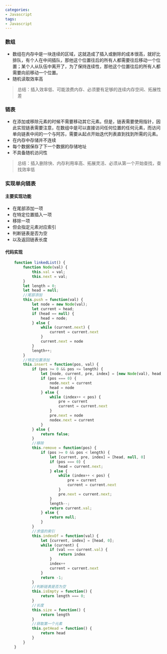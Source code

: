 ```yaml
---
categories:
- Javascript
tags:
- Javascript
---
```

### 数组

 - 数组在内存中是一块连续的区域，这就造成了插入或删除的成本很高，就好比排队，有个人在中间插队，那他这个位置往后的所有人都需要往后移动一个位置；某个人从队伍中离开了，为了保持连续性，那他这个位置往后的所有人都需要向前移动一个位置。
 - 随机读取效率高
 > 总结：插入效率低、可能浪费内存、必须要有足够的连续内存空间、拓展性差

### 链表

  + 在添加或移除元素的时候不需要移动其它元素。但是，链表需要使用指针，因此实现链表需要注意，在数组中是可以直接访问任何位置的任何元素，而访问单向链表中间的一个与阿苏，需要从起点开始迭代列表直到找到所需的元素。
  + 在内存中存储并不连续
  + 每个数据保存了下一个数据的存储地址
  + 不具备随机访问性

  > 总结：插入删除快、内存利用率高、拓展灵活、必须从第一个开始查找，查找效率低

### 实现单向链表

  ####  主要实现功能

  + 在尾部添加一项
  + 在特定位置插入一项
  + 移除一项
  + 但会指定元素对应索引
  + 判断链表是否为空
  + 以及返回链表长度

  ####  代码实现
  

``` js
    function linkedList() {
        function Node(val) {
            this.val = val;
            this.next = val;
        }
        let length = 0;
        let head = null;
        //尾部添加
        this.push = function(val) {
            let node = new Node(val);
            let current = head;
            if (head == null) {
                head = node;
            } else {
                while (current.next) {
                    current = current.next
                }
                current.next = node
            }
            length++;
        }
        //特定位置添加
        this.insert = function(pos, val) {
            if (pos >= 0 && pos <= length) {
                let [node, current, pre, index] = [new Node(val), head, null, 0]
                if (pos === 0) {
                    node.next = current
                    head = node
                } else {
                    while (index++ < pos) {
                        pre = current
                        current = current.next
                    }
                    pre.next = node
                    nodex.next = current
                }
            } else {
                return false;
            }
            //移除
            this.remove = function(pos) {
                if (pos >= 0 && pos < length) {
                    let [current, pre, index] = [head, null, 0]
                    if (pos === 0) {
                        head = current.next;
                    } else {
                        while (index++ < pos) {
                            pre = current
                            current = current.next
                        }
                        pre.next = current.next;
                    }
                    length--;
                    return current.val;
                } else {
                    return null;
                }
            }
            //求值的索引
            this.indexOf = function(val) {
                let [current, index] = [head, 0];
                while (current) {
                    if (val === current.val) {
                        return index
                    }
                    index++
                    current = current.next
                }
                return -1;
            }
            //判断链表是否为空
            this.isEmpty = function() {
                return length === 0;
            }
            //长度
            this.size = function() {
                return length
            }
            //获取第一个元素
            this.getHead = function() {
                return head
            }
        }
    }
```
